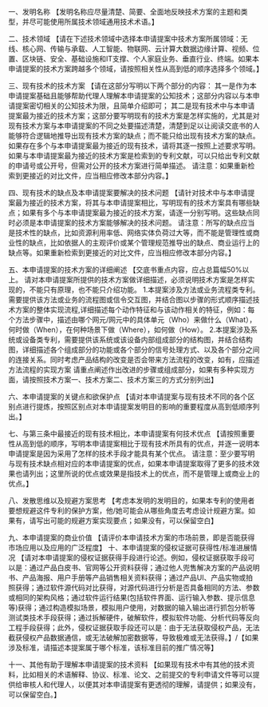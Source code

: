 一、发明名称
【发明名称应尽量清楚、简要、全面地反映技术方案的主题和类型，并尽可能使用所属技术领域通用技术术语。】

二、技术领域
【请在下述技术领域中选择本申请提案中技术方案所属领域：无线、核心网、传输与承载、人工智能、物联网、云计算大数据边缘计算、视频、位置、区块链、安全、基础设施和IT支撑、个人家庭业务、垂直行业、终端。如果本申请提案的技术方案跨越多个领域，请按照相关性从高到低的顺序选择多个领域。】

三、现有技术的技术方案
【请在这部分写明以下两个部分的内容：
其一是作为本申请提案基础且能够帮助代理人理解本申请提案的公知技术；这部分内容以与本申请提案密切相关的公知技术为限，且简单介绍即可；
其二是现有技术中与本申请提案最为接近的技术方案；这部分要写明现有的技术方案是怎样实施的，尤其是对现有技术方案与本申请提案的不同之处要描述清楚，清楚到足以让阅读交底书的人能够符合逻辑地推导出现有技术方案的缺点；而不能只给出现有技术方案的缺点。如果存在多个与本申请提案最为接近的现有技术，请将其逐一按照上述要求写明。如果与本申请提案最为接近的技术方案是检索到的专利文献，可以只给出专利文献的申请号或公开号，但需对公开的技术方案进行简单描述。
请注意：如果重新检索到更接近的对比文件，应当相应修改本部分内容。】

四、现有技术的缺点及本申请提案要解决的技术问题
【请针对技术中与本申请提案最为接近的技术方案，将其与本申请提案相比，写明现有的技术方案具有哪些缺点；如果有多个与本申请提案最为接近的技术方案，请逐一分别写明。这些缺点同时必须是本申请提案的技术方案能够解决的技术问题。
请注意：所写的缺点应当是技术性的缺点，比如资源利用率低、网络实体负荷过大等，而不能是管理性或商业性的缺点，比如依据人的主观评价或某个管理规范推导出的缺点、商业运行上的缺点等。如果重新检索到更接近的对比文件，应当相应修改本部分内容。】

五、本申请提案的技术方案的详细阐述
【交底书重点内容，应占总篇幅50%以上。
请对本申请提案所提供的技术方案做详细描述，必须说明技术方案是怎样实现的，不能只有原理，也不能只介绍功能。
1.本提案涉及方法或业务流程类专利。需要提供该方法或业务的流程图或信令交互图，并结合图以步骤的形式顺序描述技术方案的整体实现流程,详细描述每个动作特征和与该动作相关的特征，例如：每个方法步骤中，描述由哪个网元/网元中的具体单元（Who）来做什么（What），何时做（When），在何种场景下做（Where），如何做（How）。
2.本提案涉及系统或设备类专利，需要提供该系统或该设备内部组成部分的结构图，并结合结构图，详细描述各个组成部分的功能或各个部分的信号处理方式、以及各个部分之间的连接关系。同时考虑产品结构的改变是否会带来方法流程的改变，如有，应描述方法流程的实现方案
请重点阐述作出改进的步骤或组成部分，如果有多种实现方面，请按照技术方案一、技术方案二、技术方案三的方式分别列出】

六、本申请提案的关键点和欲保护点
【请对本申请提案与现有技术不同的各个区别点进行提炼，按照区别点对本申请提案发明目的影响的重要程度从高到低顺序列出。】

七、与第三条中最接近的现有技术相比，本申请提案有何技术优点
【请按照重要性从高到低的顺序，写明本申请提案相比于现有技术所具有的优点，并逐一说明本申请提案是因为采用了怎样的技术手段才能具有某个优点。
请注意：至少要写明与现有技术缺点相对应的本申请提案的优点，如果本申请提案取得了更多的技术效果也请列出；这里所说的优点或效果是指技术上的优点，而不是管理上或商业上的优点。】

八、发散思维以及规避方案思考
【考虑本发明的发明目的，如果本专利的使用者要想规避这件专利的保护方案，他/她可能会从哪些角度去考虑设计规避方案。如果有，请写出可能的规避方案实现要点；如果没有，可以保留空白】

九、本申请提案的商业价值
【请评价本申请技术方案的市场前景，即是否能获得市场应用以及应用的广泛程度】
十、本申请提案的侵权证据可获得性/标准进展情况
【请对本申请提案的侵权证据获得手段进行论述。例如，侵权证据获取手段可以是：通过产品白皮书、官网等公开资料获得；通过他人兜售解决方案的产品说明书、产品海报、用户手册等产品销售相关资料获得；通过产品UI、产品实物或拍照获得；通过软件源代码对比获得，对源代码进行分析是否具备相同的方法、参数或相同的架构风格；通过软件运行结果(包括软件界面、运行输入参数、提示信息等)获得；通过构造模拟场景，模拟用户使用，对数据的输入输出进行抓包分析等测试类技术手段获得；通过拆解硬件，破解软件，模拟软件功能、分析代码等反向工程手段获得；此外，侵权证据获取手段还可以是：由于无法获取侵权产品，无法截获侵权产品数据通信，或无法破解加密数据等，导致极难或无法获得。】/【如果涉及标准，请描述本提案属于哪个标准，该标准目前的推广情况等】

十一、其他有助于理解本申请提案的技术资料
【如果现有技术中有其他的技术资料，比如相关的术语解释、协议、标准、论文、之前提交的专利申请文件等可以提供给审核人和代理人，以便其对本申请提案有更透彻的理解，请提供；如果没有，可以保留空白。】